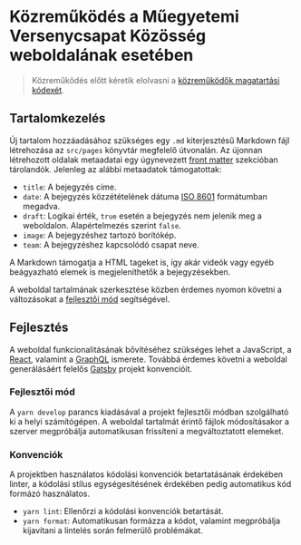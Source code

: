# Közreműködés a Műegyetemi Versenycsapat Közösség weboldalának esetében

> Közreműködés előtt kéretik elolvasni a [közreműködők magatartási kódexét](CODE_OF_CONDUCT.md).

## Tartalomkezelés

Új tartalom hozzáadásához szükséges egy `.md` kiterjesztésű Markdown fájl létrehozása az `src/pages` könyvtár megfelelő útvonalán. Az újonnan létrehozott oldalak metaadatai egy úgynevezett [front matter][] szekcióban tárolandók. Jelenleg az alábbi metaadatok támogatottak:

- `title`: A bejegyzés címe.
- `date`: A bejegyzés közzétételének dátuma [ISO 8601][] formátumban megadva.
- `draft`: Logikai érték, `true` esetén a bejegyzés nem jelenik meg a weboldalon. Alapértelmezés szerint `false`.
- `image`: A bejegyzéshez tartozó borítókép.
- `team`: A bejegyzéshez kapcsolódó csapat neve.

[Front matter]: https://jekyllrb.com/docs/frontmatter
[ISO 8601]: https://wikipedia.org/wiki/ISO_8601

A Markdown támogatja a HTML tageket is, így akár videók vagy egyéb beágyazható elemek is megjeleníthetők a bejegyzésekben.

A weboldal tartalmának szerkesztése közben érdemes nyomon követni a változásokat a [fejlesztői mód](#fejlesztoi-mod) segítségével.

## Fejlesztés

A weboldal funkcionalitásának bővítéséhez szükséges lehet a JavaScript, a [React][], valamint a [GraphQL][] ismerete. Továbbá érdemes követni a weboldal generálásáért felelős [Gatsby][] projekt konvencióit.

[Gatsby]: https://gatsbyjs.org
[GraphQL]: http://graphql.org
[React]: https://facebook.github.io/react

### Fejlesztői mód

A `yarn develop` parancs kiadásával a projekt fejlesztői módban szolgálható ki a helyi számítógépen. A weboldal tartalmát érintő fájlok módosításakor a szerver megpróbálja automatikusan frissíteni a megváltoztatott elemeket.

### Konvenciók

A projektben használatos kódolási konvenciók betartatásának érdekében linter, a kódolási stílus egységesítésének érdekében pedig automatikus kód formázó használatos.

- `yarn lint`: Ellenőrzi a kódolási konvenciók betartását.
- `yarn format`: Automatikusan formázza a kódot, valamint megpróbálja kijavítani a lintelés során felmerülő problémákat.
